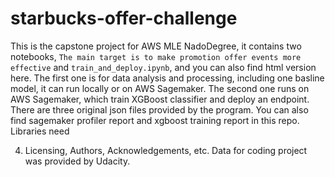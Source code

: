 # starbucks-offer-challenge
This is the capstone project for AWS MLE NadoDegree, it contains two notebooks, `The main target is to make promotion offer events more effective` and `train_and_deploy.ipynb`, and you can also find html version here. The first one is for data analysis and processing, including one basline model, it can run locally or on AWS Sagemaker. The second one runs on AWS Sagemaker, which train XGBoost classifier and deploy an endpoint. There are three original json files provided by the program. You can also find sagemaker profiler report and xgboost training report in this repo.
<br>
Libraries need 


4. Licensing, Authors, Acknowledgements, etc.
Data for coding project was provided by Udacity.
